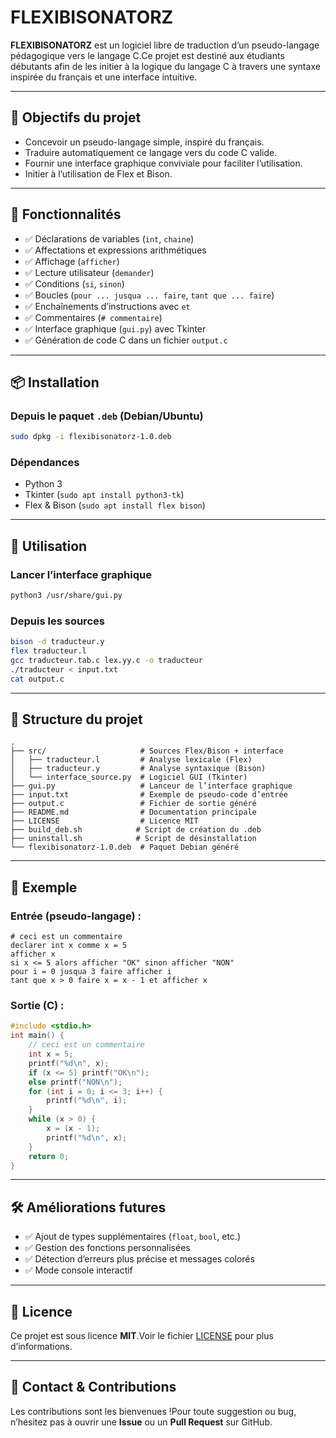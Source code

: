 # FLEXIBISONATORZ

**FLEXIBISONATORZ** est un logiciel libre de traduction d’un pseudo-langage pédagogique vers le langage C.Ce projet est destiné aux étudiants débutants afin de les initier à la logique du langage C à travers une syntaxe inspirée du français et une interface intuitive.

---

## 🎯 Objectifs du projet

- Concevoir un pseudo-langage simple, inspiré du français.
- Traduire automatiquement ce langage vers du code C valide.
- Fournir une interface graphique conviviale pour faciliter l’utilisation.
- Initier à l’utilisation de Flex et Bison.

---

## 🧠 Fonctionnalités

- ✅ Déclarations de variables (`int`, `chaine`)
- ✅ Affectations et expressions arithmétiques
- ✅ Affichage (`afficher`)
- ✅ Lecture utilisateur (`demander`)
- ✅ Conditions (`si`, `sinon`)
- ✅ Boucles (`pour ... jusqua ... faire`, `tant que ... faire`)
- ✅ Enchaînements d’instructions avec `et`
- ✅ Commentaires (`# commentaire`)
- ✅ Interface graphique (`gui.py`) avec Tkinter
- ✅ Génération de code C dans un fichier `output.c`

---

## 📦 Installation

### Depuis le paquet `.deb` (Debian/Ubuntu)

```bash
sudo dpkg -i flexibisonatorz-1.0.deb
```

### Dépendances

- Python 3
- Tkinter (`sudo apt install python3-tk`)
- Flex & Bison (`sudo apt install flex bison`)

---

## 🚀 Utilisation

### Lancer l’interface graphique

```bash
python3 /usr/share/gui.py
```

### Depuis les sources

```bash
bison -d traducteur.y
flex traducteur.l
gcc traducteur.tab.c lex.yy.c -o traducteur
./traducteur < input.txt
cat output.c
```

---

## 📂 Structure du projet

```text
.
├── src/                     # Sources Flex/Bison + interface
│   ├── traducteur.l         # Analyse lexicale (Flex)
│   ├── traducteur.y         # Analyse syntaxique (Bison)
│   └── interface_source.py  # Logiciel GUI (Tkinter)
├── gui.py                   # Lanceur de l’interface graphique
├── input.txt                # Exemple de pseudo-code d’entrée
├── output.c                 # Fichier de sortie généré
├── README.md                # Documentation principale
├── LICENSE                  # Licence MIT
├── build_deb.sh            # Script de création du .deb
├── uninstall.sh            # Script de désinstallation
└── flexibisonatorz-1.0.deb  # Paquet Debian généré
```

---

## 🧪 Exemple

### Entrée (pseudo-langage) :

```pseudo
# ceci est un commentaire
declarer int x comme x = 5
afficher x
si x <= 5 alors afficher "OK" sinon afficher "NON"
pour i = 0 jusqua 3 faire afficher i
tant que x > 0 faire x = x - 1 et afficher x
```

### Sortie (C) :

```c
#include <stdio.h>
int main() {
    // ceci est un commentaire
    int x = 5;
    printf("%d\n", x);
    if (x <= 5) printf("OK\n");
    else printf("NON\n");
    for (int i = 0; i <= 3; i++) {
        printf("%d\n", i);
    }
    while (x > 0) {
        x = (x - 1);
        printf("%d\n", x);
    }
    return 0;
}
```

---

## 🛠 Améliorations futures

- ✅ Ajout de types supplémentaires (`float`, `bool`, etc.)
- ✅ Gestion des fonctions personnalisées
- ✅ Détection d’erreurs plus précise et messages colorés
- ✅ Mode console interactif


---

## 📄 Licence

Ce projet est sous licence **MIT**.Voir le fichier [LICENSE](./LICENSE) pour plus d’informations.

---

## 💬 Contact & Contributions

Les contributions sont les bienvenues !Pour toute suggestion ou bug, n’hésitez pas à ouvrir une **Issue** ou un **Pull Request** sur GitHub.

